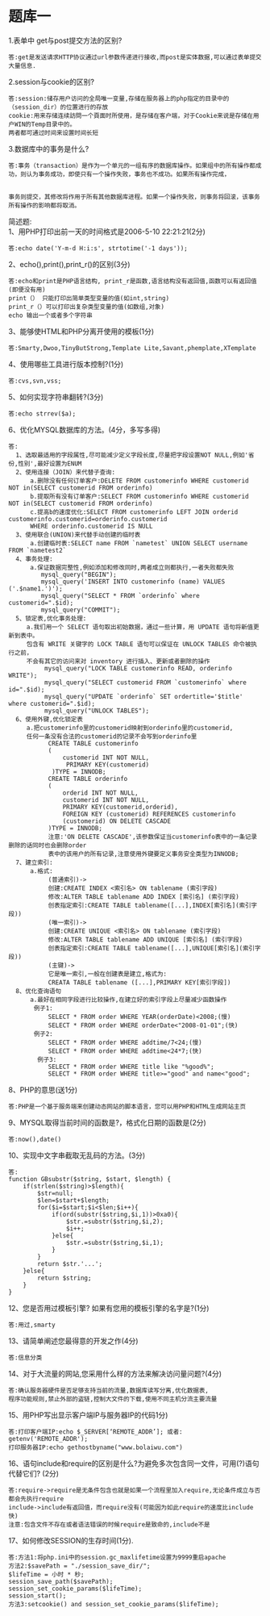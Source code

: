 # 题库一

1.表单中 get与post提交方法的区别?

    答:get是发送请求HTTP协议通过url参数传递进行接收,而post是实体数据,可以通过表单提交大量信息. 
    

2.session与cookie的区别?

    答:session:储存用户访问的全局唯一变量,存储在服务器上的php指定的目录中的（session_dir）的位置进行的存放
    cookie:用来存储连续訪問一个頁面时所使用，是存储在客户端，对于Cookie来说是存储在用户WIN的Temp目录中的。 
    两者都可通过时间来设置时间长短
    

3.数据库中的事务是什么?

    答:事务（transaction）是作为一个单元的一组有序的数据库操作。如果组中的所有操作都成功，则认为事务成功，即使只有一个操作失败，事务也不成功。如果所有操作完成，
    
    
    事务则提交，其修改将作用于所有其他数据库进程。如果一个操作失败，则事务将回滚，该事务所有操作的影响都将取消。
    

简述题:  
1、用PHP打印出前一天的时间格式是2006-5-10 22:21:21(2分)

    答:echo date('Y-m-d H:i:s', strtotime('-1 days')); 
    

2、echo(),print(),print_r()的区别(3分)

    答:echo和print是PHP语言结构, print_r是函数,语言结构没有返回值,函数可以有返回值(即便没有用) 
    print（） 只能打印出简单类型变量的值(如int,string)
    print_r（）可以打印出复杂类型变量的值(如数组,对象) 
    echo 输出一个或者多个字符串
    

3、能够使HTML和PHP分离开使用的模板(1分)

    答:Smarty,Dwoo,TinyButStrong,Template Lite,Savant,phemplate,XTemplate
    

4、使用哪些工具进行版本控制?(1分)

    答:cvs,svn,vss;
    

5、如何实现字符串翻转?(3分)

    答:echo strrev($a);
    

6、优化MYSQL数据库的方法。(4分，多写多得)

    答:
      1、选取最适用的字段属性,尽可能减少定义字段长度,尽量把字段设置NOT NULL,例如'省份,性别',最好设置为ENUM
      2、使用连接（JOIN）来代替子查询:
          a.删除没有任何订单客户:DELETE FROM customerinfo WHERE customerid NOT in(SELECT customerid FROM orderinfo)
          b.提取所有没有订单客户:SELECT FROM customerinfo WHERE customerid NOT in(SELECT customerid FROM orderinfo)
          c.提高b的速度优化:SELECT FROM customerinfo LEFT JOIN orderid customerinfo.customerid=orderinfo.customerid
          WHERE orderinfo.customerid IS NULL
      3、使用联合(UNION)来代替手动创建的临时表
          a.创建临时表:SELECT name FROM `nametest` UNION SELECT username FROM `nametest2`
      4、事务处理:
          a.保证数据完整性,例如添加和修改同时,两者成立则都执行,一者失败都失败
             mysql_query("BEGIN");
             mysql_query('INSERT INTO customerinfo (name) VALUES ('.$name1.')');
             mysql_query("SELECT * FROM `orderinfo` where customerid=".$id);
             mysql_query("COMMIT");
      5、锁定表,优化事务处理:
         a.我们用一个 SELECT 语句取出初始数据，通过一些计算，用 UPDATE 语句将新值更新到表中。
         包含有 WRITE 关键字的 LOCK TABLE 语句可以保证在 UNLOCK TABLES 命令被执行之前，
         不会有其它的访问来对 inventory 进行插入、更新或者删除的操作
              mysql_query("LOCK TABLE customerinfo READ, orderinfo WRITE");
              mysql_query("SELECT customerid FROM `customerinfo` where id=".$id);
              mysql_query("UPDATE `orderinfo` SET ordertitle='$title' where customerid=".$id);
              mysql_query("UNLOCK TABLES");
      6、使用外键,优化锁定表
         a.把customerinfo里的customerid映射到orderinfo里的customerid,
         任何一条没有合法的customerid的记录不会写到orderinfo里
               CREATE TABLE customerinfo
               (
                   customerid INT NOT NULL,
                    PRIMARY KEY(customerid) 
                )TYPE = INNODB;
               CREATE TABLE orderinfo
               (
                   orderid INT NOT NULL,
                   customerid INT NOT NULL,
                   PRIMARY KEY(customerid,orderid),
                   FOREIGN KEY (customerid) REFERENCES customerinfo
                   (customerid) ON DELETE CASCADE 
               )TYPE = INNODB;
               注意:'ON DELETE CASCADE',该参数保证当customerinfo表中的一条记录删除的话同时也会删除order
               表中的该用户的所有记录,注意使用外键要定义事务安全类型为INNODB;
      7、建立索引:
          a.格式:
               (普通索引)->
               创建:CREATE INDEX <索引名> ON tablename (索引字段)
               修改:ALTER TABLE tablename ADD INDEX [索引名] (索引字段)
               创表指定索引:CREATE TABLE tablename([...],INDEX[索引名](索引字段)) 
               (唯一索引)->
               创建:CREATE UNIQUE <索引名> ON tablename (索引字段)
               修改:ALTER TABLE tablename ADD UNIQUE [索引名] (索引字段)
               创表指定索引:CREATE TABLE tablename([...],UNIQUE[索引名](索引字段)) 
               (主键)->
               它是唯一索引,一般在创建表是建立,格式为:
               CREATA TABLE tablename ([...],PRIMARY KEY[索引字段])
      8、优化查询语句
          a.最好在相同字段进行比较操作,在建立好的索引字段上尽量减少函数操作
           例子1:
               SELECT * FROM order WHERE YEAR(orderDate)<2008;(慢)
               SELECT * FROM order WHERE orderDate<"2008-01-01";(快)
           例子2:
               SELECT * FROM order WHERE addtime/7<24;(慢)
               SELECT * FROM order WHERE addtime<24*7;(快)
            例子3:
               SELECT * FROM order WHERE title like "%good%";
               SELECT * FROM order WHERE title>="good" and name<"good";
    

8、PHP的意思(送1分)

    答:PHP是一个基于服务端来创建动态网站的脚本语言，您可以用PHP和HTML生成网站主页
    

9、MYSQL取得当前时间的函数是?，格式化日期的函数是(2分)

    答:now(),date()
    

10、实现中文字串截取无乱码的方法。(3分)

    答:
    function GBsubstr($string, $start, $length) {
        if(strlen($string)>$length){
            $str=null;
            $len=$start+$length;
            for($i=$start;$i<$len;$i++){
                if(ord(substr($string,$i,1))>0xa0){
                    $str.=substr($string,$i,2);
                    $i++;
                }else{
                    $str.=substr($string,$i,1);
                }
            }
            return $str.'...';
        }else{
            return $string;
        }
    }
    

12、您是否用过模板引擎? 如果有您用的模板引擎的名字是?(1分)

    答:用过,smarty
    

13、请简单阐述您最得意的开发之作(4分)

    答:信息分类
    

14、对于大流量的网站,您采用什么样的方法来解决访问量问题?(4分)

    答:确认服务器硬件是否足够支持当前的流量,数据库读写分离,优化数据表,
    程序功能规则,禁止外部的盗链,控制大文件的下载,使用不同主机分流主要流量
    

15、用PHP写出显示客户端IP与服务器IP的代码1分)

    答:打印客户端IP:echo $_SERVER[‘REMOTE_ADDR’]; 或者: getenv('REMOTE_ADDR');
    打印服务器IP:echo gethostbyname("www.bolaiwu.com")
    

16、语句include和require的区别是什么?为避免多次包含同一文件，可用(?)语句代替它们? (2分)

    答:require->require是无条件包含也就是如果一个流程里加入require,无论条件成立与否都会先执行require 
    include->include有返回值，而require没有(可能因为如此require的速度比include快) 
    注意:包含文件不存在或者语法错误的时候require是致命的,include不是
    

17、如何修改SESSION的生存时间(1分).

    答:方法1:将php.ini中的session.gc_maxlifetime设置为9999重启apache
    方法2:$savePath = "./session_save_dir/";
    $lifeTime = 小时 * 秒;
    session_save_path($savePath);
    session_set_cookie_params($lifeTime);
    session_start();
    方法3:setcookie() and session_set_cookie_params($lifeTime);


